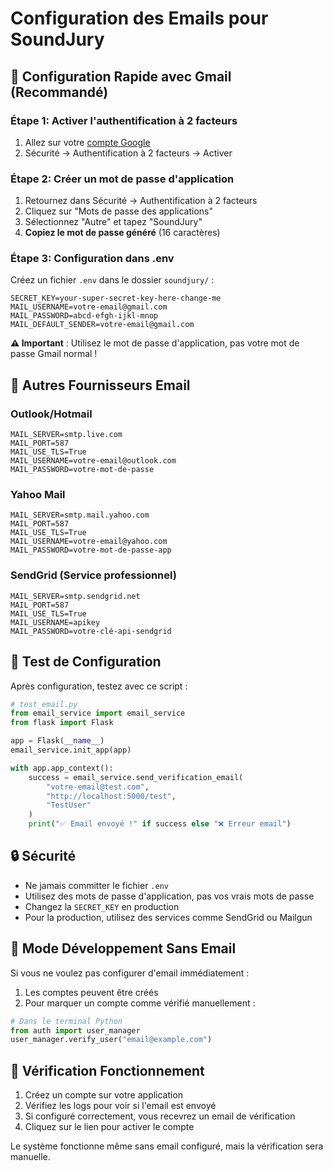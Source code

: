 # Configuration des Emails pour SoundJury

## 🚀 Configuration Rapide avec Gmail (Recommandé)

### Étape 1: Activer l'authentification à 2 facteurs
1. Allez sur votre [compte Google](https://myaccount.google.com/)
2. Sécurité → Authentification à 2 facteurs → Activer

### Étape 2: Créer un mot de passe d'application
1. Retournez dans Sécurité → Authentification à 2 facteurs
2. Cliquez sur "Mots de passe des applications"
3. Sélectionnez "Autre" et tapez "SoundJury"
4. **Copiez le mot de passe généré** (16 caractères)

### Étape 3: Configuration dans .env
Créez un fichier `.env` dans le dossier `soundjury/` :
```
SECRET_KEY=your-super-secret-key-here-change-me
MAIL_USERNAME=votre-email@gmail.com
MAIL_PASSWORD=abcd-efgh-ijkl-mnop
MAIL_DEFAULT_SENDER=votre-email@gmail.com
```

**⚠️ Important** : Utilisez le mot de passe d'application, pas votre mot de passe Gmail normal !

## 📧 Autres Fournisseurs Email

### Outlook/Hotmail
```
MAIL_SERVER=smtp.live.com
MAIL_PORT=587
MAIL_USE_TLS=True
MAIL_USERNAME=votre-email@outlook.com
MAIL_PASSWORD=votre-mot-de-passe
```

### Yahoo Mail
```
MAIL_SERVER=smtp.mail.yahoo.com
MAIL_PORT=587
MAIL_USE_TLS=True
MAIL_USERNAME=votre-email@yahoo.com
MAIL_PASSWORD=votre-mot-de-passe-app
```

### SendGrid (Service professionnel)
```
MAIL_SERVER=smtp.sendgrid.net
MAIL_PORT=587
MAIL_USE_TLS=True
MAIL_USERNAME=apikey
MAIL_PASSWORD=votre-clé-api-sendgrid
```

## 🧪 Test de Configuration

Après configuration, testez avec ce script :

```python
# test_email.py
from email_service import email_service
from flask import Flask

app = Flask(__name__)
email_service.init_app(app)

with app.app_context():
    success = email_service.send_verification_email(
        "votre-email@test.com", 
        "http://localhost:5000/test", 
        "TestUser"
    )
    print("✅ Email envoyé !" if success else "❌ Erreur email")
```

## 🔒 Sécurité

- Ne jamais committer le fichier `.env`
- Utilisez des mots de passe d'application, pas vos vrais mots de passe
- Changez la `SECRET_KEY` en production
- Pour la production, utilisez des services comme SendGrid ou Mailgun

## 🚨 Mode Développement Sans Email

Si vous ne voulez pas configurer d'email immédiatement :

1. Les comptes peuvent être créés
2. Pour marquer un compte comme vérifié manuellement :

```python
# Dans le terminal Python
from auth import user_manager
user_manager.verify_user("email@example.com")
```

## 🎯 Vérification Fonctionnement

1. Créez un compte sur votre application
2. Vérifiez les logs pour voir si l'email est envoyé
3. Si configuré correctement, vous recevrez un email de vérification
4. Cliquez sur le lien pour activer le compte

Le système fonctionne même sans email configuré, mais la vérification sera manuelle.
